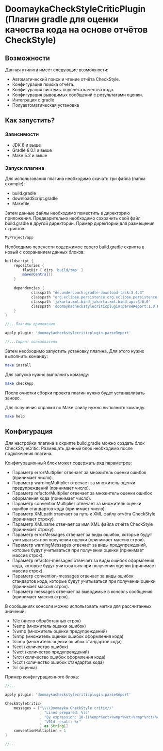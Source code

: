 # DoomaykaCheckStyleCriticPlugin (Плагин gradle для оценки качества кода на основе отчётов CheckStyle)
## Возможности

Данная утилита имеет следующие возможности:

- Автоматический поиск и чтение отчёта CheckStyle.
- Конфигурация поиска отчёта.
- Конфигурация системы подсчёта качества кода.
- Конфигурация выводимых сообщений с результатами оценки.
- Интеграция с gradle
- Полуавтоматическая установка

## Как запустить?

### Зависимости

- JDK 8 и выше
- Gradle 8.0.1 и выше
- Make 5.2 и выше

### Запуск плагина

Для использования плагина необходимо скачать три файла (папка example):

- build.gradle
- downloadScript.gradle
- Makefile

Затем данные файлы необходимо поместить в директорию приложения.
Предварительно необходимо сохранить свой файл build.gradle в другой директории.
Пример директории для размещения скриптов:

```bash
MyProject/app
```

Необходимо перенести содержимое своего build.gradle скрипта в новый 
с сохранением данных блоков:

```groovy
buildscript {		
	repositories {
		flatDir { dirs 'build/tmp' }
		mavenCentral()
	}
    
	dependencies {
			classpath "de.undercouch:gradle-download-task:3.4.3"
			classpath "org.eclipse.persistence:org.eclipse.persistence.moxy:3.0.0"
			classpath 'jakarta.xml.bind:jakarta.xml.bind-api:3.0.0'
			classpath 'doomaykacheckstylecriticplugin:parseReport:1.0.0'
    }	
}

//...Плагины приложения

apply plugin: 'doomaykacheckstylecriticplugin.parseReport'

//...Скрипт пользователя
```

Затем необходимо запустить установку плагина.
Для этого нужно выполнить команду:

```bash
make install
```

Для запуска нужно выполнить команду:

```bash
make checkApp
```

После очистки сборки проекта плагин нужно будет устанавливать заново.

Для получения справки по Make файлу нужно выполнить команду:

```bash
make help
```

## Конфигурация

Для настройки плагина в скрипте build.gradle можно создать блок CheckStyleCritic.
Размещать данный блок необходимо после подключения плагина.

Конфигурационный блок может содержать ряд параметров:

- Параметр errorMultiplier отвечает за множитель оценки ошибок (принимает число). 
- Параметр warningMultiplier отвечает за множитель оценки предупреждений (принимает число).
- Параметр refactorMultiplier отвечает за множитель оценки ошибок оформления кода (принимает число).
- Параметр conventionMultiplier отвечает за множитель оценки ошибок стандартов кода (принимает число).
- Параметр XMLpath отвечает за путь к XML файлу отчёта CheckStyle (принимает строку).
- Параметр XMLname отвечает за имя XML файла отчёта CheckStyle (принимает строку).
- Параметр errorMessages отвечает за виды ошибок, которые будут учитываться при получении оценки (принимает массив строк). 
- Параметр warningMessages отвечает за виды предупреждений, которые будут учитываться при получении оценки (принимает массив строк). 
- Параметр refactor-messages отвечает за виды ошибок оформления кода, которые будут учитываться при получении оценки (принимает массив строк). 
- Параметр convention-messages отвечает за виды ошибок стандартов кода, которые будут учитываться при получении оценки (принимает массив строк).
- Параметр messages отвечает за выводимые в консоль сообщения (принимает массив строк).

В сообщениях консоли можно использовать метки для рассчитанных значений:

- %lc (число обработанных строк)
- %emp (множитель оценки ошибок)
- %wmp (множитель оценки предупреждений)
- %rmp (множитель оценки ошибок оформления кода)
- %cmp (множитель оценки ошибок стандартов кода)
- %ect (количество ошибок)
- %wct (количество предупреждений)
- %rct (количество ошибок оформления кода)
- %cct (количество ошибок стандартов кода)
- %r (оценка)

Пример конфигурационного блока:

```groovy
//...

apply plugin: 'doomaykacheckstylecriticplugin.parseReport'

CheckStyleCritic{
	messages = ["\\\\Doomayka CheckStyle critic//"
				, "Lines prepared: %lc"
				, "By expression: 10-((%emp*%ect+%wmp*%wct+%rmp*%rct+%cmp*%cct)/%lc)*10"
				, "V01d result: %r"
				] as String[]
	conventionMultiplier = 1
}

//...
```